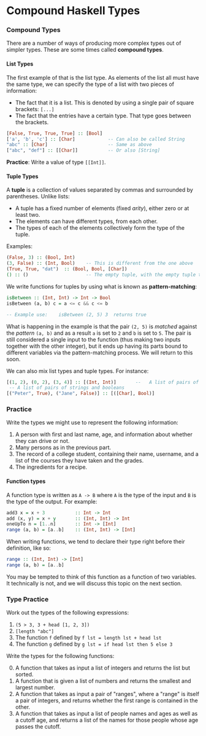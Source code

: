 # Compound Haskell Types

### Compound Types

There are a number of ways of producing more complex types out of simpler types. These are some times called **compound types**.

#### List Types

The first example of that is the list type. As elements of the list all must have the same type, we can specify the type of a list with two pieces of information:

- The fact that it is a list. This is denoted by using a single pair of square brackets: `[...]`
- The fact that the entries have a certain type. That type goes between the brackets.

```haskell
[False, True, True, True] :: [Bool]
['a', 'b', 'c'] :: [Char]            -- Can also be called String
"abc" :: [Char]                      -- Same as above
["abc", "def"] :: [[Char]]           -- Or also [String]
```

**Practice**: Write a value of type `[[Int]]`.

#### Tuple Types

A **tuple** is a collection of values separated by commas and surrounded by parentheses. Unlike lists:

- A tuple has a fixed number of elements (fixed *arity*), either zero or at least two.
- The elements can have different types, from each other.
- The types of each of the elements collectively form the type of the tuple.

Examples:
```haskell
(False, 3) :: (Bool, Int)
(3, False) :: (Int, Bool)    -- This is different from the one above
(True, True, "dat")  :: (Bool, Bool, [Char])
() :: ()                     -- The empty tuple, with the empty tuple type
```

We write functions for tuples by using what is known as **pattern-matching**:

```haskell
isBetween :: (Int, Int) -> Int -> Bool
isBetween (a, b) c = a <= c && c <= b

-- Example use:    isBetween (2, 5) 3  returns true
```
What is happening in the example is that the pair `(2, 5)` is *matched* against the *pattern* `(a, b)` and as a result `a` is set to `2` and `b` is set to `5`. The pair is still considered a single input to the function (thus making two inputs together with the other integer), but it ends up having its parts bound to different variables via the pattern-matching process. We will return to this soon.

We can also mix list types and tuple types. For instance:

```haskell
[(1, 2), (0, 2), (3, 4)] :: [(Int, Int)]       --   A list of pairs of integers
 -- A list of pairs of strings and booleans
[("Peter", True), ("Jane", False)] :: [([Char], Bool)]
```

### Practice

Write the types we might use to represent the following information:

1. A person with first and last name, age, and information about whether they can drive or not.
2. Many persons as in the previous part.
3. The record of a college student, containing their name, username, and a list of the courses they have taken and the grades.
4. The ingredients for a recipe.

#### Function types

A function type is written as `A -> B` where `A` is the type of the input and `B` is the type of the output. For example:
```haskell
add3 x = x + 3           :: Int -> Int
add (x, y) = x + y       :: (Int, Int) -> Int
oneUpTo n = [1..n]       :: Int -> [Int]
range (a, b) = [a..b]    :: (Int, Int) -> [Int]
```

When writing functions, we tend to declare their type right before their definition, like so:
```haskell
range :: (Int, Int) -> [Int]
range (a, b) = [a..b]
```

You may be tempted to think of this function as a function of two variables. It technically is not, and we will discuss this topic on the next section.

### Type Practice

Work out the types of the following expressions:

1. `(5 > 3, 3 + head [1, 2, 3])`
2. `[length "abc"]`
3. The function `f` defined by `f lst = length lst + head lst`
4. The function `g` defined by `g lst = if head lst then 5 else 3`

Write the types for the following functions:

0. A function that takes as input a list of integers and returns the list but sorted.
1. A function that is given a list of numbers and returns the smallest and largest number.
2. A function that takes as input a pair of "ranges", where a "range" is itself a pair of integers, and returns whether the first range is contained in the other.
3. A function that takes as input a list of people names and ages as well as a cutoff age, and returns a list of the names for those people whose age passes the cutoff.
